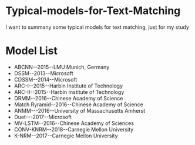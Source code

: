 # Typical-models-for-Text-Matching
I want to summany some typical models for text matching, just for my study
# Model List
* ABCNN--2015--LMU Munich, Germany
* DSSM--2013--Microsoft
* CDSSM--2014--Microsoft
* ARC-I--2015--Harbin Institute of Technology
* ARC-II--2015--Harbin Institute of Technology
* DRMM--2016--Chinese Academy of Science
* Match Ryramid--2016--Chinese Academy of Science
* ANMM---2016--University of Massachusetts Amherst
* Duet---2017--Microsoft
* MV-LSTM--2016--Chinese Academy of Sciences
* CONV-KNRM--2018--Carnegie Mellon University
* K-NRM--2017--Carnegie Mellon University
